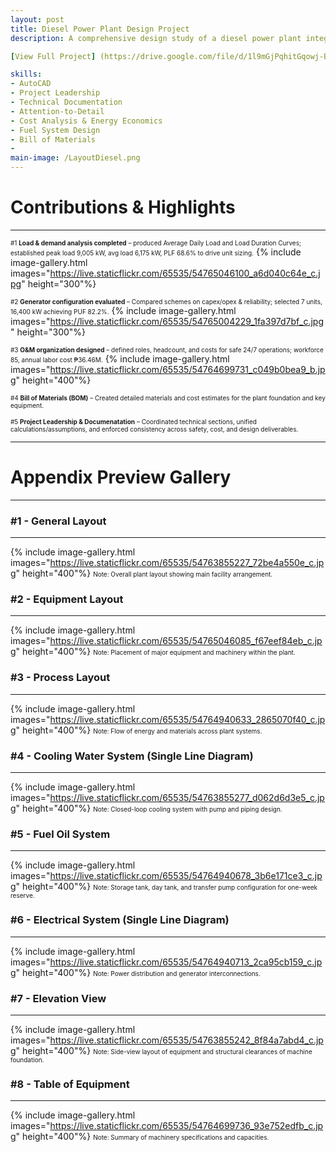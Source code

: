 ```yaml
---
layout: post
title: Diesel Power Plant Design Project
description: A comprehensive design study of a diesel power plant integrating renewable energy considerations. The project covered demand analysis, generator sizing, cooling systems, fuel storage, foundation design, maintenance planning, and cost evaluation. The work demonstrated both technical design and project management, ensuring the plant’s efficiency, safety, and economic feasibility.

[View Full Project] (https://drive.google.com/file/d/1l9mGjPqhitGqowj-BFSyjZ2-F3sth-Mr/view?usp=drive_link)

skills: 
- AutoCAD 
- Project Leadership
- Technical Documentation
- Attention-to-Detail
- Cost Analysis & Energy Economics
- Fuel System Design
- Bill of Materials
- 
main-image: /LayoutDiesel.png
---
```

# Contributions & Highlights
---
<span style="font-size: 10px"> #1 **Load & demand analysis completed** – produced Average Daily Load and Load Duration Curves; established peak load 9,005 kW, avg load 6,175 kW, PLF 68.6% to drive unit sizing.</span> {% include image-gallery.html 
images="https://live.staticflickr.com/65535/54765046100_a6d040c64e_c.jpg" height="300"%}

<span style="font-size: 10px"> #2 **Generator configuration evaluated** – Compared schemes on capex/opex & reliability; selected 7 units, 16,400 kW achieving PUF 82.2%.</span> {% include image-gallery.html 
images="https://live.staticflickr.com/65535/54765004229_1fa397d7bf_c.jpg" height="300"%}

<span style="font-size: 10px"> #3 **O&M organization designed** – defined roles, headcount, and costs for safe 24/7 operations; workforce 85, annual labor cost ₱36.46M.</span> {% include image-gallery.html 
images="https://live.staticflickr.com/65535/54764699731_c049b0bea9_b.jpg" height="400"%}

<span style="font-size: 10px"> #4 **Bill of Materials (BOM)** – Created detailed materials and cost estimates for the plant foundation and key equipment.</span>

<span style="font-size: 10px"> #5 **Project Leadership & Documenatation** – Coordinated technical sections, unified calculations/assumptions, and enforced consistency across safety, cost, and design deliverables.</span>

---
# Appendix Preview Gallery
---
### #1 - General Layout
---
{% include image-gallery.html 
images="https://live.staticflickr.com/65535/54763855227_72be4a550e_c.jpg" height="400"%}
<span style="font-size: 10px">Note: Overall plant layout showing main facility arrangement.</span>

### #2 - Equipment Layout
---
{% include image-gallery.html 
images="https://live.staticflickr.com/65535/54765046085_f67eef84eb_c.jpg" height="400"%}
<span style="font-size: 10px">Note: Placement of major equipment and machinery within the plant.</span>

### #3 - Process Layout
---
{% include image-gallery.html 
images="https://live.staticflickr.com/65535/54764940633_2865070f40_c.jpg" height="400"%}
<span style="font-size: 10px">Note: Flow of energy and materials across plant systems.</span>

### #4 - Cooling Water System (Single Line Diagram)
---
{% include image-gallery.html 
images="https://live.staticflickr.com/65535/54763855277_d062d6d3e5_c.jpg" height="400"%}
<span style="font-size: 10px">Note: Closed-loop cooling system with pump and piping design.</span>

### #5 - Fuel Oil System
---
{% include image-gallery.html 
images="https://live.staticflickr.com/65535/54764940678_3b6e171ce3_c.jpg" height="400"%}
<span style="font-size: 10px">Note: Storage tank, day tank, and transfer pump configuration for one-week reserve.</span>

### #6 - Electrical System (Single Line Diagram)
---
{% include image-gallery.html 
images="https://live.staticflickr.com/65535/54764940713_2ca95cb159_c.jpg" height="400"%}
<span style="font-size: 10px">Note: Power distribution and generator interconnections.</span>

### #7 - Elevation View
---
{% include image-gallery.html 
images="https://live.staticflickr.com/65535/54763855242_8f84a7abd4_c.jpg" height="400"%}
<span style="font-size: 10px">Note: Side-view layout of equipment and structural clearances of machine foundation.</span>

### #8 - Table of Equipment
---
{% include image-gallery.html 
images="https://live.staticflickr.com/65535/54764699736_93e752edfb_c.jpg" height="400"%}
<span style="font-size: 10px">Note: Summary of machinery specifications and capacities.</span>
